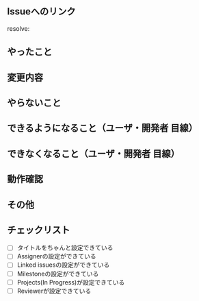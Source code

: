 <!-- Create pull requestを押す前に上の Preview で確認してください！ -->
<!-- 各コメントの下に項目を書いていってください！ -->
## Issueへのリンク
<!-- https://docs.github.com/ja/issues/tracking-your-work-with-issues/creating-issues/linking-a-pull-request-to-an-issue#manually-linking-a-pull-request-to-an-issue -->
<!-- resolve: #Issue番号 -->
resolve: 

## やったこと
<!-- このプルリクで何をしたのか？ -->


## 変更内容
<!-- UIの変更ならスクリーンショット
     APIの変更ならリクエストとレスポンス
     ないなら「見えるところの変更なし」-->

<!-- コメントアウトするとトグルメニューが使えるのでUIの変更なら使ってください
<details>
<summary>スクリーンショット</summary>
<div display=flex>
     <img src="https://user-images.githubusercontent.com/86040109/144515228-915f748e-939b-40e4-827b-c8fb7f0d7522.png" width=200px/>
</div>
</details> 
-->

## やらないこと
<!-- このプルリクでやらないことは何か？（あれば。無いなら「なし」でOK）（やらない場合は、いつやるのかを明記する。） -->


## できるようになること（ユーザ・開発者 目線）
<!-- 何ができるようになるのか？（あれば。無いなら「なし」でOK） -->


## できなくなること（ユーザ・開発者 目線）
<!-- 何ができなくなるのか？（あれば。無いなら「なし」でOK） -->


## 動作確認
<!-- どのような動作確認を行ったのか？結果はどうか？ -->


## その他
<!-- レビュワーへの参考情報（実装上の懸念点や注意点などあれば記載）（あれば。無いなら「なし」でOK）-->


<!-- Create pull request を押す前に上の Preview で確認してください！ -->
<!-- 画像が大きい場合は img タグを使用して大きさを決めてください！ -->
## チェックリスト

- [ ] タイトルをちゃんと設定できている
- [ ] Assignerの設定ができている
- [ ] Linked issuesの設定ができている
- [ ] Milestoneの設定ができている
- [ ] Projects(In Progress)が設定できている
- [ ] Reviewerが設定できている
